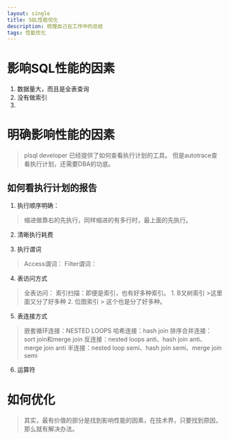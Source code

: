 ```yaml
---
layout: single
title: SQL性能优化 
description: 梳理自己在工作中的总结 
tags: 性能优化
---
```


# 影响SQL性能的因素
1. 数据量大，而且是全表查询
2. 没有做索引
3. 

# 明确影响性能的因素
> plsql developer 已经提供了如何查看执行计划的工具。
但是autotrace查看执行计划，还需要DBA的功底。

## 如何看执行计划的报告
1. 执行顺序明确：
> 缩进做靠右的先执行，同样缩进的有多行时，最上面的先执行。
2. 清晰执行耗费
> 
3. 执行谓词
> Access谓词：
> Filter谓词：

4. 表访问方式
>全表访问：
>索引扫描：即便是索引，也有好多种索引。
	1. B叉树索引
	>这里面又分了好多种
	2. 位图索引
	> 这个也是分了好多种。



5. 表连接方式
>嵌套循环连接：NESTED LOOPS
哈希连接：hash join
排序合并连接：sort join和merge join
反连接：nested loops anti、hash join anti、merge join anti
半连接：nested loop semi、hash join semi、merge join semi

6. 运算符



# 如何优化
>其实，最有价值的部分是找到影响性能的因素，在技术界，只要找到原因，那么就有解决办法。